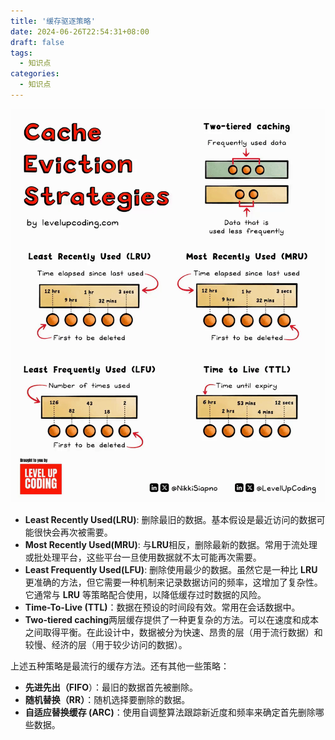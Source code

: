 ```yaml
---
title: '缓存驱逐策略'
date: 2024-06-26T22:54:31+08:00
draft: false
tags: 
  - 知识点
categories:
  - 知识点
---
```



![](/缓存驱逐策略/Cache%20Eviction%20Strtegies.gif)

- **Least Recently Used(LRU)**: 删除最旧的数据。基本假设是最近访问的数据可能很快会再次被需要。
- **Most Recently Used(MRU)**: 与**LRU**相反，删除最新的数据。常用于流处理或批处理平台，这些平台一旦使用数据就不太可能再次需要。
- **Least Frequently Used(LFU)**: 删除使用最少的数据。虽然它是一种比 **LRU** 更准确的方法，但它需要一种机制来记录数据访问的频率，这增加了复杂性。它通常与 **LRU** 等策略配合使用，以降低缓存过时数据的风险。
- **Time-To-Live (TTL)**：数据在预设的时间段有效。常用在会话数据中。
- **Two-tiered caching**两层缓存提供了一种更复杂的方法。可以在速度和成本之间取得平衡。在此设计中，数据被分为快速、昂贵的层（用于流行数据）和较慢、经济的层（用于较少访问的数据）。

上述五种策略是最流行的缓存方法。还有其他一些策略：

* **先进先出（FIFO**）：最旧的数据首先被删除。
* **随机替换（RR）**：随机选择要删除的数据。
* **自适应替换缓存 (ARC)**：使用自调整算法跟踪新近度和频率来确定首先删除哪些数据。